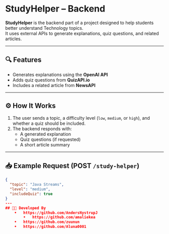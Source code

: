 # StudyHelper – Backend

**StudyHelper** is the backend part of a project designed to help students better understand Technology topics.  
It uses external APIs to generate explanations, quiz questions, and related articles.

---

## 🔍 Features

- Generates explanations using the **OpenAI API**
- Adds quiz questions from **QuizAPI.io** 
- Includes a related article from **NewsAPI**

---

## ⚙️ How It Works

1. The user sends a topic, a difficulty level (`low`, `medium`, or `high`), and whether a quiz should be included.
2. The backend responds with:
   - A generated explanation  
   - Quiz questions (if requested)  
   - A short article summary

---

## 📥 Example Request (POST `/study-helper`)

```json
{
  "topic": "Java Streams",
  "level": "medium",
  "includeQuiz": true
}
---
## 👩‍💻 Developed By
	•	https://github.com/AndersNystrupJ
        •	https://github.com/amaliekea
	•	https://github.com/zuunun
	•	https://github.com/Aluna0001
